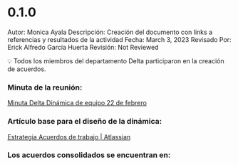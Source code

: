 # 0.1.0

Autor: Monica Ayala
Descripción: Creación del documento con links a referencias y resultados de la actividad
Fecha: March 3, 2023
Revisado Por: Erick Alfredo García Huerta
Revisión: Not Reviewed

<aside>
💡 Todos los miembros del departamento Delta participaron en la creación de acuerdos.

</aside>

### Minuta de la reunión:

[Minuta Delta Dinámica de equipo 22 de febrero](../../../Minutas%20e965603921e44ffda4d53ea85fd9db3a/Minutas%20Departamentales%208d810c8e772248e3aed9f8e60ffad3e7/Minuta%20Delta%20Dina%CC%81mica%20de%20equipo%2022%20de%20febrero%20668abc617be74063b5c90c3c44d73179.md)

### Artículo base para el diseño de la dinámica:

[Estrategia Acuerdos de trabajo | Atlassian](https://www.atlassian.com/es/team-playbook/plays/working-agreements)

### Los acuerdos consolidados se encuentran en:
